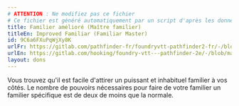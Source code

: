 ```yaml
---
# ATTENTION : Ne modifiez pas ce fichier
# Ce fichier est généré automatiquement par un script d'après les données du module Foundry VTT officiel et de sa traduction
title: Familier amélioré (Maître familier)
titleEn: Improved Familiar (Familiar Master)
id: 9C6a6FXuPqWjXy8K
urlFr: https://gitlab.com/pathfinder-fr/foundryvtt-pathfinder2-fr/-/blob/master/data/feats/9C6a6FXuPqWjXy8K.htm
urlEn: https://gitlab.com/hooking/foundry-vtt---pathfinder-2e/-/blob/master/packs/data/feats.db/improved-familiar-familiar-master.json
layout: dons
---
```

Vous trouvez qu'il est facile d'attirer un puissant et inhabituel familier à vos côtés. Le nombre de pouvoirs nécessaires pour faire de votre familier un familier spécifique est de deux de moins que la normale.
